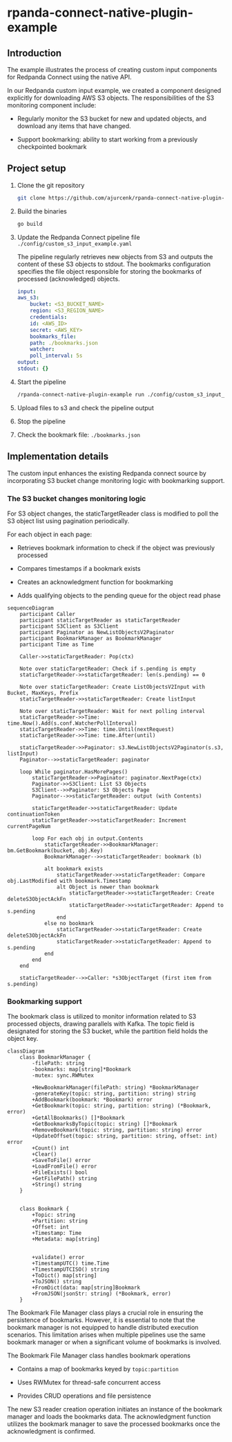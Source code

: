# rpanda-connect-native-plugin-example

## Introduction

The example illustrates the process of creating custom input components for Redpanda Connect using the native API.

In our Redpanda custom input example, we created a component designed explicitly for downloading AWS S3 objects. The responsibilities of the S3 monitoring component include:

- Regularly monitor the S3 bucket for new and updated objects, and download any items that have changed.

- Support bookmarking: ability to start working from a previously checkpointed bookmark

## Project setup

1. Clone the git repository

    ```bash
    git clone https://github.com/ajurcenk/rpanda-connect-native-plugin-example.git
    ```

2. Build the binaries

    ```bash
    go build
    ```

3. Update the Redpanda Connect pipeline file `./config/custom_s3_input_example.yaml`

    The pipeline regularly retrieves new objects from S3 and outputs the content of these S3 objects to stdout. The bookmarks configuration specifies the file object responsible for storing the bookmarks of processed (acknowledged) objects. 

    ```yaml
    input:
    aws_s3:
        bucket: <S3_BUCKET_NAME>
        region: <S3_REGION_NAME> 
        credentials:
        id: <AWS_ID>
        secret: <AWS_KEY>
        bookmarks_file:
        path: ./bookmarks.json
        watcher:
        poll_interval: 5s
    output:
    stdout: {}
    ```

4. Start the pipeline

    ```bash
    /rpanda-connect-native-plugin-example run ./config/custom_s3_input_example.yaml 
    ```

5. Upload files to s3 and check the pipeline output

6. Stop the pipeline

7. Check the bookmark file:  `./bookmarks.json`

## Implementation details

The custom input enhances the existing Redpanda connect source by incorporating S3 bucket change monitoring logic with bookmarking support.

### The S3 bucket changes monitoring logic

For S3 object changes, the staticTargetReader class is modified to poll the S3 object list using pagination periodically.

For each object in each page:

- Retrieves bookmark information to check if the object was previously processed

- Compares timestamps if a bookmark exists

- Creates an acknowledgment function for bookmarking

- Adds qualifying objects to the pending queue for the object read phase

```mermaid
sequenceDiagram
    participant Caller
    participant staticTargetReader as staticTargetReader
    participant S3Client as S3Client
    participant Paginator as NewListObjectsV2Paginator
    participant BookmarkManager as BookmarkManager
    participant Time as Time

    Caller->>staticTargetReader: Pop(ctx)
    
    Note over staticTargetReader: Check if s.pending is empty
    staticTargetReader->>staticTargetReader: len(s.pending) == 0
    
    Note over staticTargetReader: Create ListObjectsV2Input with Bucket, MaxKeys, Prefix
    staticTargetReader->>staticTargetReader: Create listInput
    
    Note over staticTargetReader: Wait for next polling interval
    staticTargetReader->>Time: time.Now().Add(s.conf.WatcherPollInterval)
    staticTargetReader->>Time: time.Until(nextRequest)
    staticTargetReader->>Time: time.After(until)
    
    staticTargetReader->>Paginator: s3.NewListObjectsV2Paginator(s.s3, listInput)
    Paginator-->>staticTargetReader: paginator
    
    loop While paginator.HasMorePages()
        staticTargetReader->>Paginator: paginator.NextPage(ctx)
        Paginator->>S3Client: List S3 Objects
        S3Client-->>Paginator: S3 Objects Page
        Paginator-->>staticTargetReader: output (with Contents)
        
        staticTargetReader->>staticTargetReader: Update continuationToken
        staticTargetReader->>staticTargetReader: Increment currentPageNum
        
        loop For each obj in output.Contents
            staticTargetReader->>BookmarkManager: bm.GetBookmark(bucket, obj.Key)
            BookmarkManager-->>staticTargetReader: bookmark (b)
            
            alt bookmark exists
                staticTargetReader->>staticTargetReader: Compare obj.LastModified with bookmark.Timestamp
                alt Object is newer than bookmark
                    staticTargetReader->>staticTargetReader: Create deleteS3ObjectAckFn
                    staticTargetReader->>staticTargetReader: Append to s.pending
                end
            else no bookmark
                staticTargetReader->>staticTargetReader: Create deleteS3ObjectAckFn
                staticTargetReader->>staticTargetReader: Append to s.pending
            end
        end
    end
    
    staticTargetReader-->>Caller: *s3ObjectTarget (first item from s.pending)
```

### Bookmarking support

The bookmark class is utilized to monitor information related to S3 processed objects, drawing parallels with Kafka. The topic field is designated for storing the S3 bucket, while the partition field holds the object key.

```mermaid
classDiagram
    class BookmarkManager {
        -filePath: string
        -bookmarks: map[string]*Bookmark
        -mutex: sync.RWMutex
        
        +NewBookmarkManager(filePath: string) *BookmarkManager
        -generateKey(topic: string, partition: string) string
        +AddBookmark(bookmark: *Bookmark) error
        +GetBookmark(topic: string, partition: string) (*Bookmark, error)
        +GetAllBookmarks() []*Bookmark
        +GetBookmarksByTopic(topic: string) []*Bookmark
        +RemoveBookmark(topic: string, partition: string) error
        +UpdateOffset(topic: string, partition: string, offset: int) error
        +Count() int
        +Clear()
        +SaveToFile() error
        +LoadFromFile() error
        +FileExists() bool
        +GetFilePath() string
        +String() string
    }
    
    
    class Bookmark {
        +Topic: string
        +Partition: string
        +Offset: int
        +Timestamp: Time
        +Metadata: map[string]
        
    
        +validate() error
        +TimestampUTC() time.Time
        +TimestampUTCISO() string
        +ToDict() map[string]
        +ToJSON() string
        +FromDict(data: map[string]Bookmark
        +FromJSON(jsonStr: string) (*Bookmark, error)
    }
```

The Bookmark File Manager class plays a crucial role in ensuring the persistence of bookmarks. However, it is essential to note that the bookmark manager is not equipped to handle distributed execution scenarios. This limitation arises when multiple pipelines use the same bookmark manager or when a significant volume of bookmarks is involved.

The Bookmark File Manager class handles bookmark operations

- Contains a map of bookmarks keyed by `topic:partition`

- Uses RWMutex for thread-safe concurrent access

- Provides CRUD operations and file persistence

The new S3 reader creation operation initiates an instance of the bookmark manager and loads the bookmarks data. The acknowledgment function utilizes the bookmark manager to save the processed bookmarks once the acknowledgment is confirmed.
